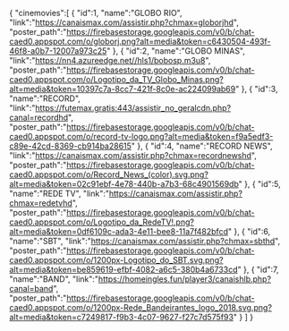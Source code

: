{
	"cinemovies":[
		{
			"id":1,
			"name":"GLOBO RIO",
			"link":"https://canaismax.com/assistir.php?chmax=globorjhd",
			"poster_path":"https://firebasestorage.googleapis.com/v0/b/chat-caed0.appspot.com/o/globorj.png?alt=media&token=c6430504-493f-46f8-a0b7-12007a973c25"
		},
		{
			"id":2,
			"name":"GLOBO MINAS",
			"link":"https://nn4.azureedge.net//hls1/bobosp.m3u8",
			"poster_path":"https://firebasestorage.googleapis.com/v0/b/chat-caed0.appspot.com/o/Logotipo_da_TV_Globo_Minas.png?alt=media&token=10397c7a-8cc7-421f-8c0e-ac224099ab69"
		},
		{
			"id":3,
			"name":"RECORD",
			"link":"https://futemax.gratis:443/assistir_no_geralcdn.php?canal=recordhd",
			"poster_path":"https://firebasestorage.googleapis.com/v0/b/chat-caed0.appspot.com/o/record-tv-logo.png?alt=media&token=f9a5edf3-c89e-42cd-8369-cb914ba28615"
		},
		{
			"id":4,
			"name":"RECORD NEWS",
			"link":"https://canaismax.com/assistir.php?chmax=recordnewshd",
			"poster_path":"https://firebasestorage.googleapis.com/v0/b/chat-caed0.appspot.com/o/Record_News_(color).svg.png?alt=media&token=02c91ebf-4e78-440b-a7b3-68c4901569db"
		},
		{
			"id":5,
			"name":"REDE TV",
			"link":"https://canaismax.com/assistir.php?chmax=redetvhd",
			"poster_path":"https://firebasestorage.googleapis.com/v0/b/chat-caed0.appspot.com/o/Logotipo_da_RedeTV!.png?alt=media&token=0df6109c-ada3-4e11-bee8-11a7f482bfcd"
		},
		{
			"id":6,
			"name":"SBT",
			"link":"https://canaismax.com/assistir.php?chmax=sbthd",
			"poster_path":"https://firebasestorage.googleapis.com/v0/b/chat-caed0.appspot.com/o/1200px-Logotipo_do_SBT.svg.png?alt=media&token=be859619-efbf-4082-a6c5-380b4a6733cd"
		},
		{
			"id":7,
			"name":"BAND",
			"link":"https://homeingles.fun/player3/canaishlb.php?canal=band",
			"poster_path":"https://firebasestorage.googleapis.com/v0/b/chat-caed0.appspot.com/o/1200px-Rede_Bandeirantes_logo_2018.svg.png?alt=media&token=c7249817-f9b3-4c07-9627-f27c7d575f93"
		}
	]
}
